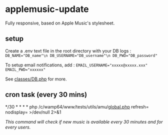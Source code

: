 # applemusic-update
Fully responsive, based on Apple Music's stylesheet.

## setup
Create a .env text file in the root directory with your DB logs :  
`
DB_NAME="DB_name"\n
DB_USERNAME="DB_username"\n
DB_PWD="DB_password"
`

To setup email notifications, add :
`EMAIL_USERNAME="xxxxx@xxxxx.xxx"
EMAIL_PWD="xxxxxx"`

See [classes/DB.php](classes/DB.php) for more.

## cron task (every 30 mins)
\*/30  * * * * php /c/wamp64/www/tests/utils/amu/[global.php](global.php) refresh= nodisplay= >/dev/null 2>&1

*This command will check if new music is available every 30 minutes and for every users.*
